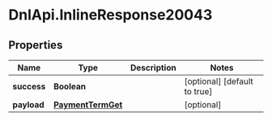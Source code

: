# DnlApi.InlineResponse20043

## Properties
Name | Type | Description | Notes
------------ | ------------- | ------------- | -------------
**success** | **Boolean** |  | [optional] [default to true]
**payload** | [**PaymentTermGet**](PaymentTermGet.md) |  | [optional] 


